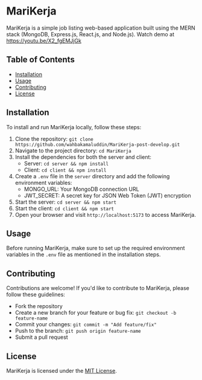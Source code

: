 # MariKerja

MariKerja is a simple job listing web-based application built using the MERN stack (MongoDB, Express.js, React.js, and Node.js). Watch demo at https://youtu.be/X2_fgEMJjGk

## Table of Contents

- [Installation](#installation)
- [Usage](#usage)
- [Contributing](#contributing)
- [License](#license)

## Installation

To install and run MariKerja locally, follow these steps:

1. Clone the repository: `git clone https://github.com/wahbakamaluddin/MariKerja-post-develop.git`
2. Navigate to the project directory: `cd MariKerja`
3. Install the dependencies for both the server and client:
    - Server: `cd server && npm install`
    - Client: `cd client && npm install`
4. Create a `.env` file in the `server` directory and add the following environment variables:
    - MONGO_URL: Your MongoDB connection URL
    - JWT_SECRET: A secret key for JSON Web Token (JWT) encryption
5. Start the server: `cd server && npm start`
6. Start the client: `cd client && npm start`
7. Open your browser and visit `http://localhost:5173` to access MariKerja.

## Usage

Before running MariKerja, make sure to set up the required environment variables in the `.env` file as mentioned in the installation steps.

## Contributing

Contributions are welcome! If you'd like to contribute to MariKerja, please follow these guidelines:
- Fork the repository
- Create a new branch for your feature or bug fix: `git checkout -b feature-name`
- Commit your changes: `git commit -m "Add feature/fix"`
- Push to the branch: `git push origin feature-name`
- Submit a pull request

## License

MariKerja is licensed under the [MIT License](https://opensource.org/licenses/MIT).
